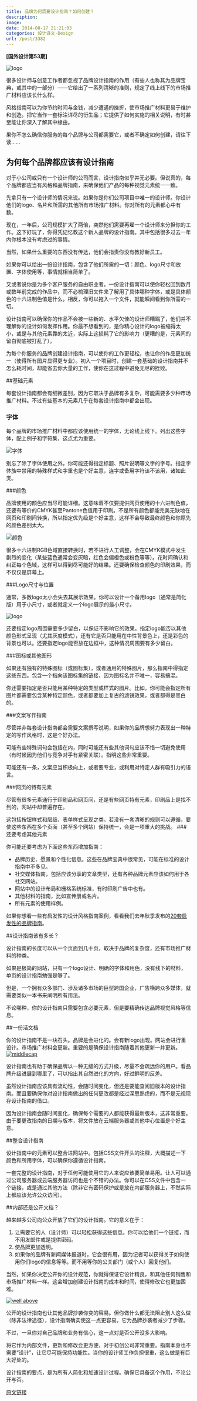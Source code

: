 ```yaml
---
title: 品牌为何需要设计指南？如何创建？
description: 
image: 
date: 2014-08-17 21:21:03
categories: 设计译文-Design
url: /post/3382
---
```


**[国外设计第53期]**

![logo](http://netdna.webdesignerdepot.com/uploads/2014/07/logo1.jpg)

很多设计师与创意工作者都忽视了品牌设计指南的作用（有些人也称其为品牌宝典，或其中的一部分）——它给出了一系列清晰的准则，规定了线上线下的市场推广材料应该长什么样。

风格指南可以为你节约时间与金钱，减少遭遇的挫折，使市场推广材料更易于维护和创造。把它当作一套标注详尽的衍生品；它提供了如何实施的相关说明，有时甚至能让你深入了解其中缘由。

果你不怎么确信你服务的每个品牌与公司都需要它，或者不确定如何创建，请往下读……

## 为何每个品牌都应该有设计指南

对于小公司或只有一个设计师的公司而言，设计指南似乎并无必要。但说真的，每个品牌都应当有风格和品牌指南，来确保他们产品的每种视觉元素统一一致。

先拿只有一个设计师的情况来说。如果你是你们公司项目中唯一的设计师。你设计他们的logo、名片和所需的其他所有市场推广材料。你对所有的元素都心中有数。

现在，一年后，公司规模扩大了两倍，突然他们需要再雇一个设计师来分担你的工作。这下好玩了，你得凭记忆教这个新人品牌的设计指南。其中包括很多过去一年内你根本没有考虑过的事情。

当然，如果什么重要的东西没有传达，他们会指责你没有教好新员工。

如果你可以给出一份设计指南，包含了他们所需的一切：颜色、logo尺寸和放置、字体使用等，事情就相当简单了。

又或者说你是为多个客户服务的自由职业者。一份设计指南可以使你轻松回到数月或数年前完成的作品中，而不必梳理旧文件来了解用了具体哪种字体，或是具体颜色的十六进制色值是什么。相反，你可以拖入一个文件，就能瞬间看到你所需的一切。

设计指南可以确保你的作品不会被一些新的、水平欠佳的设计师糟蹋了，他们并不理解你的设计如何发挥作用。你最不想看到的，是你精心设计的logo被缩得太小，或是与其他元素靠的太近，实际上这损耗了它的影响力（更糟的是，元素间的留白彻底被打乱了）。

为每个你服务的品牌创建设计指南，可以使你的工作更轻松，也让你的作品更加统一（使得所有图片显得更专业）。初入一个项目时，创建一套基础的设计指南并不怎么耗时间，却能省去你大量的工作，使你在这过程中避免无尽的挫败。

##基础元素

每套设计指南都会有细微差别，因为它取决于品牌有多复杂，可能需要多少种市场推广材料。不过有些基本的元素几乎在每套设计指南中都会出现。

### 字体

每个品牌的市场推广材料中都应该使用统一的字体，无论线上线下。列出这些字体，配上例子和字符集，这点尤为重要。

![字体](http://netdna.webdesignerdepot.com/uploads/2014/07/fonts.jpg)

别忘了除了字体使用之外，你可能还得指定标题、照片说明等文字的字号。指定字体族中禁用的特殊样式和字重也是个好主意，连字或备用字符该不该用，诸如此类。

###颜色

品牌使用的颜色应当尽可能详细。这意味着不仅要提供网页使用的十六进制色值，还要有等价的CMYK甚至Pantone色值用于印刷。不是所有颜色都能完美无缺地在网页和印刷间转换，所以指定优先级是个好主意，这样不会导致最终颜色和你原先的颜色差别太大。

![颜色](http://netdna.webdesignerdepot.com/uploads/2014/07/colors.jpg)

很多十六进制RGB色域直接转换时，若不进行人工调整，会在CMYK模式中发生剧烈的变化（某些蓝色通常会变灰暗，红色会偏橙色或粉色等等）。花时间确认和纠正每个色域，这样可以得到尽可能好的结果。还要确保检查颜色的印刷效果，而不仅仅是屏幕上。

###Logo尺寸与位置

通常，多数logo太小会失去其展示效果。你可以设计一个备用logo（通常是简化版）用于小尺寸，或者就定义一个logo展示的最小尺寸。

![logo](http://netdna.webdesignerdepot.com/uploads/2014/07/logo1.jpg)

还要指定logo周围需要多少留白，以保证不影响它的效果。指定logo能否以其他颜色形式呈现（尤其灰度模式），还有它是否只能用在中性背景色上，还是彩色的背景也可以。还要指定logo能否放在边框中，这种情况周围要有多少留白。

###图标或其他图形

如果还有独有的特殊图标（或图标集），或者通用的特殊图片，那么指南中得指定这些东西。包含一个指向该图标集的链接，因为图标名并不唯一，容易搞混。

你还需要指定是否只能用某种特定的类型或样式的图片。比如，你可能会指定所有图片都需要包含某种特定颜色，或者都要加上复古的滤镜效果，或者都得是黑白的。

###文案写作指南

尽管并非每套设计指南都会需要文案撰写说明，如果你的品牌想努力表现出一种特定的写作风格时，这是个好办法。

可能有些特殊词句会包括在内，同时可能还有些其他词句应该不惜一切避免使用（有时候因为他们与竞争对手有紧密关联）。指明这些非常重要。

可能还有一条，文案应当积极向上，或者要专业，或利用对特定人群有吸引力的语言。

###网页的特有元素

尽管有很多元素通行于印刷品和网页间，还是有些网页特有元素，印刷品上是找不到的，网站中却普遍存在。

这包括按钮样式和层级、表单样式呈现之类。若没有一套清晰的规则可以遵循，要使这些东西在多个页面（甚至多个网站）保持统一，会是一项重大的挑战。
###还要考虑其他元素

你可能还要考虑为下面这些东西增加指南：

* 品牌历史、愿景和个性化信息。这些在品牌宝典中很常见，可能在标准的设计指南中不多见。
* 社交媒体指南，包括应该分享的文章类型，还有各种品牌元素应该如何用于各社交网站。
* 网站中的设计布局和栅格系统标准，有时印刷广告中也有。
* 其他材料的指南，比如宣传册或名片。
* 所有元素的使用样例。

如果你想看一些有启发性的设计风格指南案例，看看我们去年秋季发布的[20套启发性的品牌指南](http://www.webdesignerdepot.com/2013/11/20-inspiring-branding-guides/)。

##设计指南该有多长？

设计指南的长度可以从一个页面到几十页，取决于品牌的复杂度，还有市场推广材料的种类。

如果是极简的网站，只有一个logo设计、明确的字体和用色，没有线下的材料，单页的设计指南勉强是够了。

但是，一个拥有众多部门、涉及诸多市场的巨型跨国企业，广告横跨众多媒体，就需要类似一本书来阐明所有用法。

不论哪种，你的设计指南只需要包含必要元素，但是要精确传达品牌视觉风格等信息。

##一份活文档

你的设计指南不是一块石头。品牌是会进化的。会有新logo出现。网站会进行重设计。市场推广材料会更新。重要的是确保设计指南随着其他更新一并更新。
[![middlecap](http://netdna.webdesignerdepot.com/uploads/2014/07/middlecap.jpg)](http://brandingmanual.com/middlecap/)

设计指南也有助于确保品牌以一种无缝的方式升级，尽量不会疏远你的用户。看品牌升级进展到哪里了，可以指出其自然进化的方向，好过鲜明的反差。

虽然设计指南应该具有流动性，会随时间变化，但还是要能查阅旧版本的设计指南。而且要确保你对设计指南做出的任何更改都是经过深思熟虑的，而不是无视现存设计指南的借口。

因为设计指南会随时间变化，确保每个需要的人都能获得最新版本，这非常重要。由于要更改指南的日期与版本，将文件放在云端服务器或其他中心位置是个好主意。

##整合设计指南

设计指南中的元素可以整合进网站中。包括CSS文件开头的注释，大概描述一下颜色和所用字体，可以确保你遵循设计指南。

一套完整的设计指南，对于任何可能使用它的人来说应该要简单易用。让人可以通过公司服务器或云端服务器访问也是个不错的办法。你可以在CSS文件中包含一个链接，或是通过其他方法（除非它有密码保护或是放在内部服务器上，不然实际上都应该允许公众访问）。

##内部还是公开文档？

越来越多公司向公众开放了它们的设计指南。它的意义在于：

1. 让需要它的人（设计师）可以轻松获得这些信息。你可以给他们一个链接，而不用发邮件或是提供密码。
2. 使品牌更加透明。
3. 如果你的品牌有新闻媒体报道时，它会很有用，因为记者可以获得关于如何使用你们logo的信息等等。而不用等你的公关部门（或个人）回复他们。

当然，如果你决定公开你的设计规范，你就得保证它设计精良，和其他任何销售和市场推广材料一样。这会增加创建设计指南的成本和时间，使得修改它也更加困难。

[![well above](http://netdna.webdesignerdepot.com/uploads/2014/07/wellabove.jpg)](http://brandingmanual.com/wellabove/7313-on-backgrounds/)

公开的设计指南也让其他品牌抄袭你变的容易。但你做什么都无法阻止别人这么做（除非法律途径），设计指南确实使这一点更容易。它为品牌抄袭者减少了步骤。

不过，一旦你对自己品牌和业务有信心，这一点对是否公开没多大影响。

将它作为内部文件，更新和修改会更方便，对于初创公司非常重要。指南本身也不需要“设计”，让它尽可能保持功能性。当你的设计师工作负担很重，这么做是有巨大好处的。

设计指南的要点，是为所有人简化和加速设计过程。确保它具备这个作用，不论公开与否。

[原文链接](http://www.webdesignerdepot.com/2014/08/why-your-brand-needs-a-style-guide-and-how-to-create-one/)